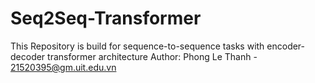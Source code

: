 # Seq2Seq-Transformer
This Repository is build for sequence-to-sequence tasks with encoder-decoder transformer architecture
Author: Phong Le Thanh - 21520395@gm.uit.edu.vn
